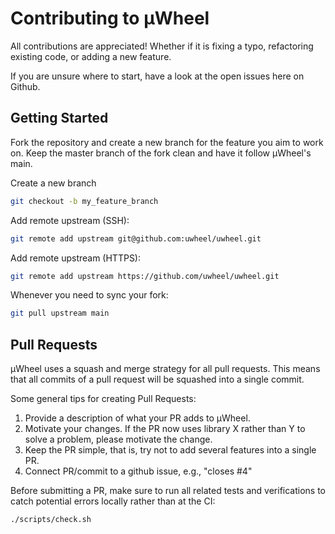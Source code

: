 # Contributing to µWheel
All contributions are appreciated! Whether if it is fixing a typo, refactoring existing code, or adding a new feature.

If you are unsure where to start, have a look at the open issues here on Github.

## Getting Started

Fork the repository and create a new branch for the feature you aim to work on. Keep the master branch of the fork clean and have it follow µWheel's main.

Create a new branch

```bash
git checkout -b my_feature_branch
```
Add remote upstream (SSH):

```bash
git remote add upstream git@github.com:uwheel/uwheel.git
```
Add remote upstream (HTTPS):
  
```bash
git remote add upstream https://github.com/uwheel/uwheel.git
```
Whenever you need to sync your fork:

```bash
git pull upstream main
```

## Pull Requests

µWheel uses a squash and merge strategy for all pull requests. This means that all commits of a pull request will be squashed into a single commit.

Some general tips for creating Pull Requests:

1. Provide a description of what your PR adds to µWheel.
2. Motivate your changes. If the PR now uses library X rather than Y to solve a problem, please motivate the change.
3. Keep the PR simple, that is, try not to add several features into a single PR.
4. Connect PR/commit to a github issue, e.g., "closes #4"


Before submitting a PR, make sure to run all related tests and verifications to catch potential errors locally rather than at the CI:

```bash
./scripts/check.sh
```
